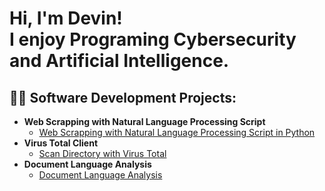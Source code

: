 <h1>Hi, I'm Devin! <br/>I enjoy Programing Cybersecurity and Artificial Intelligence.

<h2>👨‍💻 Software Development Projects:</h2>

- <b>Web Scrapping with Natural Language Processing Script</b>
  - [Web Scrapping with Natural Language Processing Script in Python](https://github.com/devintechpadawan/Web-Scraping-and-Language-Processing)
- <b>Virus Total Client</b>
  - [Scan Directory with Virus Total](https://github.com/devintechpadawan/Scan-directory-with-Virus-Total-/tree/main)
- <b>Document Language Analysis</b>
  - [Document Language Analysis](https://github.com/devintechpadawan/DocumentAnalysis)





[linkedin]: www.linkedin.com/in/devin-taylor-004ab75b
<!--

Here are some ideas to get you started:

- 🔭 I’m currently working on ...
- 🌱 I’m currently learning ...
- 👯 I’m looking to collaborate on ...
- 🤔 I’m looking for help with ...
- 💬 Ask me about ...
- 📫 How to reach me: ...
- 😄 Pronouns: ...
- ⚡ Fun fact: ...
-->
